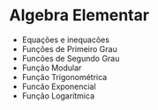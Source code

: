 # Algebra Elementar
- Equações e inequacões
- Funções de Primeiro Grau
- Funcões de Segundo Grau
- Função Modular
- Função Trigonométrica
- Funcão Exponencial
- Função Logarítmica